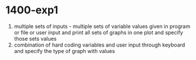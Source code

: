 # 1400-exp1
1) multiple sets of inputs - multiple sets of variable values given in program or file or user input and print all sets of graphs in one plot and specify those sets values
2) combination of hard coding variables and user input through keyboard and specify the type of graph with values
